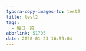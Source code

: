 ```yaml
---
typora-copy-images-to: test2
title: test2
tags:
  - 每日一拍
abbrlink: 51705
date: 2020-01-23 16:59:04
---
```


<meta name="referrer" content="no-referrer"/>



